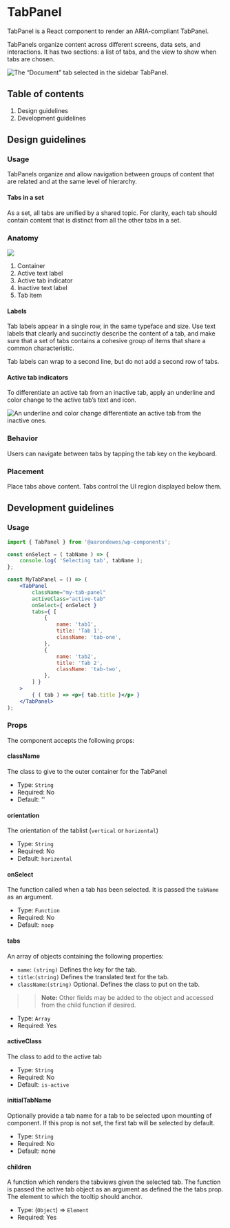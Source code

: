 # TabPanel

TabPanel is a React component to render an ARIA-compliant TabPanel.

TabPanels organize content across different screens, data sets, and interactions. It has two sections: a list of tabs, and the view to show when tabs are chosen.

![The “Document” tab selected in the sidebar TabPanel.](https://wordpress.org/gutenberg/files/2019/01/s_E36D9C9B8FFA15A1A8CE224E422535A12B016F88884089575F9998E52016A49F_1541785098230_TabPanel.png)

## Table of contents

1. Design guidelines
2. Development guidelines

## Design guidelines

### Usage

TabPanels organize and allow navigation between groups of content that are related and at the same level of hierarchy.

#### Tabs in a set

As a set, all tabs are unified by a shared topic. For clarity, each tab should contain content that is distinct from all the other tabs in a set.

### Anatomy

![](https://wordpress.org/gutenberg/files/2019/01/s_E36D9C9B8FFA15A1A8CE224E422535A12B016F88884089575F9998E52016A49F_1541787297310_TabPanelAnatomy.png)

1. Container
2. Active text label
3. Active tab indicator
4. Inactive text label
5. Tab item

#### Labels

Tab labels appear in a single row, in the same typeface and size. Use text labels that clearly and succinctly describe the content of a tab, and make sure that a set of tabs contains a cohesive group of items that share a common characteristic.

Tab labels can wrap to a second line, but do not add a second row of tabs.

#### Active tab indicators

To differentiate an active tab from an inactive tab, apply an underline and color change to the active tab’s text and icon.

![An underline and color change differentiate an active tab from the inactive ones.](https://wordpress.org/gutenberg/files/2019/01/s_E36D9C9B8FFA15A1A8CE224E422535A12B016F88884089575F9998E52016A49F_1541787691601_TabPanelActiveTab.png)

### Behavior

Users can navigate between tabs by tapping the tab key on the keyboard.

### Placement

Place tabs above content. Tabs control the UI region displayed below them.

## Development guidelines

### Usage

```jsx
import { TabPanel } from '@aarondewes/wp-components';

const onSelect = ( tabName ) => {
	console.log( 'Selecting tab', tabName );
};

const MyTabPanel = () => (
	<TabPanel
		className="my-tab-panel"
		activeClass="active-tab"
		onSelect={ onSelect }
		tabs={ [
			{
				name: 'tab1',
				title: 'Tab 1',
				className: 'tab-one',
			},
			{
				name: 'tab2',
				title: 'Tab 2',
				className: 'tab-two',
			},
		] }
	>
		{ ( tab ) => <p>{ tab.title }</p> }
	</TabPanel>
);
```

### Props

The component accepts the following props:

#### className

The class to give to the outer container for the TabPanel

-   Type: `String`
-   Required: No
-   Default: ''

#### orientation

The orientation of the tablist (`vertical` or `horizontal`)

-   Type: `String`
-   Required: No
-   Default: `horizontal`

#### onSelect

The function called when a tab has been selected. It is passed the `tabName` as an argument.

-   Type: `Function`
-   Required: No
-   Default: `noop`

#### tabs

An array of objects containing the following properties:

-   `name`: `(string)` Defines the key for the tab.
-   `title`:`(string)` Defines the translated text for the tab.
-   `className`:`(string)` Optional. Defines the class to put on the tab.

> > **Note:** Other fields may be added to the object and accessed from the child function if desired.

-   Type: `Array`
-   Required: Yes

#### activeClass

The class to add to the active tab

-   Type: `String`
-   Required: No
-   Default: `is-active`

#### initialTabName

Optionally provide a tab name for a tab to be selected upon mounting of component. If this prop is not set, the first tab will be selected by default.

-   Type: `String`
-   Required: No
-   Default: none

#### children

A function which renders the tabviews given the selected tab. The function is passed the active tab object as an argument as defined the the tabs prop.
The element to which the tooltip should anchor.

-   Type: (`Object`) => `Element`
-   Required: Yes

